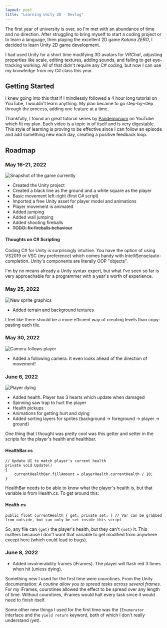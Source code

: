 ```yaml
---
layout: post
title: "Learning Unity 2D - Devlog"
---
```


The first year of university is over, so I'm met with an abundance of time and no direction. After struggling to bring myself to start a coding project or to learn a language, then playing the excellent 2D game *Katana ZERO*, I decided to learn Unity 2D game development.

I had used Unity for a short time modifying 3D avatars for *VRChat*, adjusting properties like scale, editing textures, adding sounds, and failing to get eye-tracking working. All of that didn't require any C# coding, but now I can use my knowledge from my C# class this year.

## Getting Started

I knew going into this that if I mindlessly followed a 4 hour long tutorial on YouTube, I wouldn't learn anything. My plan became to go step-by-step through the process, adding one feature at a time.

Thankfully, I found an great tutorial series by [Pandemonium](https://www.youtube.com/playlist?list=PLgOEwFbvGm5o8hayFB6skAfa8Z-mw4dPV) on YouTube which fit my plan. Each video is a topic in of itself and is very digestable. This style of learning is proving to be effective since I can follow an episode and add something new each day, creating a positive feedback loop.

## Roadmap

### May 16-21, 2022

![Snapshot of the game currently](https://i.imgur.com/TEDrj5G.png)

- Created the Unity project
- Created a black line as the ground and a white square as the player
- Basic movement left-right (first C# script)
- Imported a free Unity asset for player model and animations
- Player movement is animated
- Added jumping
- Added wall jumping
- Added shooting fireballs
- ~~TODO: fix fireballs behaviour~~

#### Thoughts on C# Scripting

Coding C# for Unity is surprisingly intuitive. You have the option of using VS2019 or VSC (my preference) which comes handy with IntelliSense/auto-completion. Unity's components are literally OOP "objects".

I'm by no means already a Unity syntax expert, but what I've seen so far is very approachable for a programmer with a year's worth of experience.

### May 25, 2022

![New sprite graphics](https://i.imgur.com/ftEodPn.png)

-  Added terrain and background textures

I feel like there should be a more efficient way of creating levels than copy-pasting each tile.

### May 30, 2022

![Camera follows player](https://i.imgur.com/anZPFED.gif)

- Added a following camera. It even looks ahead of the direction of movement!

### June 6, 2022

![Player dying](https://i.imgur.com/svYPfE5.png)

- Added health. Player has 3 hearts which update when damaged
- Spinning saw trap to hurt the player
- Health pickups
- Animations for getting hurt and dying
- Added sorting layers for sprites (background -> foreground -> player -> ground)

One thing that I thought was pretty cool was this getter and setter in the scripts for the player's health and healthbar.

#### HealthBar.cs
```
// Update UI to match player's current health
private void Update()
{
    currentHealthBar.fillAmount = playerHealth.currentHealth / 10; 
}
```

HealthBar needs to be able to know what the player's health is, but that variable is from Health.cs. To get around this:

#### Health.cs
```
public float currentHealth { get; private set; } // Var can be grabbed from outside, but can only be set inside this script
```

So, any file can `{get}` the player's health, but they can't `{set}` it. This matters because I don't want that variable to get modified from anywhere except here (which could lead to bugs).

### June 8, 2022

- Added invulnerability frames (iFrames). The player will flash red 3 times when hit (unless dying).

Something new I used for the first time were courotines. From the Unity documentation: *A coutine allow you to spread tasks across several frames*. For my iFrames, courotines allowed the effect to be spread over any length of time. Without courotines, iFrames would halt every task since it would need to finish itself. 

Some other new things I used for the first time was the `IEnumerator` interface and the `yield return` keyword, both of which I don't really understand (yet).